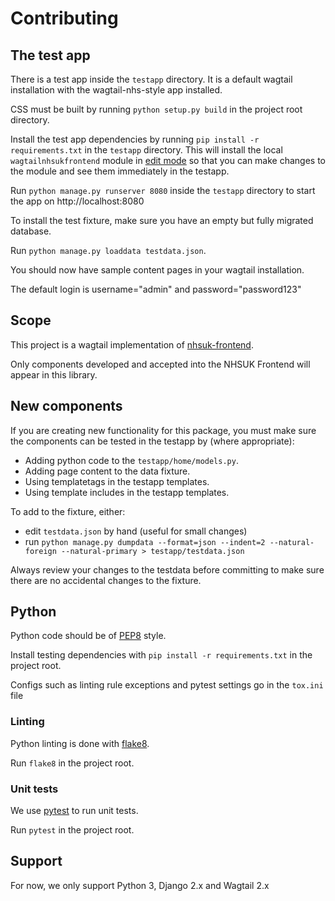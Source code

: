 # Contributing

## The test app

There is a test app inside the `testapp` directory. It is a default wagtail
installation with the wagtail-nhs-style app installed.

CSS must be built by running `python setup.py build` in the project root directory.

Install the test app dependencies by running `pip install -r requirements.txt` in the `testapp` directory. This will install the local `wagtailnhsukfrontend` module in [edit mode](https://pip.pypa.io/en/stable/reference/pip_install/#editable-installs) so that you can make changes to the module and see them immediately in the testapp.

Run `python manage.py runserver 8080` inside the `testapp` directory to start
the app on http://localhost:8080

To install the test fixture, make sure you have an empty but fully migrated database.

Run `python manage.py loaddata testdata.json`.

You should now have sample content pages in your wagtail installation.

The default login is username="admin" and password="password123"

## Scope

This project is a wagtail implementation of [nhsuk-frontend](https://github.com/nhsuk/nhsuk-frontend).

Only components developed and accepted into the NHSUK Frontend will appear in this library.

## New components

If you are creating new functionality for this package, you must make sure the
components can be tested in the testapp by (where appropriate):
 - Adding python code to the `testapp/home/models.py`.
 - Adding page content to the data fixture.
 - Using templatetags in the testapp templates.
 - Using template includes in the testapp templates.

To add to the fixture, either:
 - edit `testdata.json` by hand (useful for small changes)
 - run `python manage.py dumpdata --format=json --indent=2 --natural-foreign --natural-primary > testapp/testdata.json`

Always review your changes to the testdata before committing to make sure there
are no accidental changes to the fixture.

## Python

Python code should be of [PEP8](https://www.python.org/dev/peps/pep-0008/) style.

Install testing dependencies with `pip install -r requirements.txt` in the project root.

Configs such as linting rule exceptions and pytest settings go in the `tox.ini` file

### Linting

Python linting is done with [flake8](http://flake8.pycqa.org/en/latest/).

Run `flake8` in the project root.  

### Unit tests

We use [pytest](https://docs.pytest.org/en/latest/) to run unit tests.

Run `pytest` in the project root.

## Support

For now, we only support Python 3, Django 2.x and Wagtail 2.x
